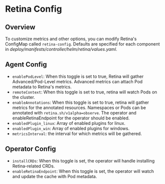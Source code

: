 # Retina Config

## Overview

To customize metrics and other options, you can modify Retina's ConfigMap called `retina-config`.
Defaults are specified for each component in *deploy/manifests/controller/helm/retina/values.yaml*.

## Agent Config

* `enablePodLevel`: When this toggle is set to true, Retina will gather Advanced/Pod-Level metrics. Advanced metrics can attach Pod metadata to Retina's metrics.
* `remoteContext`: When this toggle is set to true, retina will watch Pods on the cluster.
* `enableAnnotations`: When this toggle is set to true, retina will gather metrics for the annotated resources. Namespaces or Pods can be annotated with `retina.sh/v1alpha=observe`. The operator and enableRetinaEndpoint for the operator should be enabled.
* `enabledPlugin_linux`: Array of enabled plugins for linux.
* `enabledPlugin_win`: Array of enabled plugins for windows.
* `metricsInterval`: the interval for which metrics will be gathered.

## Operator Config

* `installCRDs`: When this toggle is set, the operator will handle installing Retina-related CRDs.
* `enableRetinaEndpoint`: When this toggle is set, the operator will watch and update the cache with Pod metadata.
